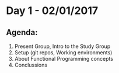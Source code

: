 # Day 1 - 02/01/2017

## Agenda:
1. Present Group, Intro to the Study Group
2. Setup (git repos, Working environments)
3. About Functional Programming concepts
4. Conclussions


